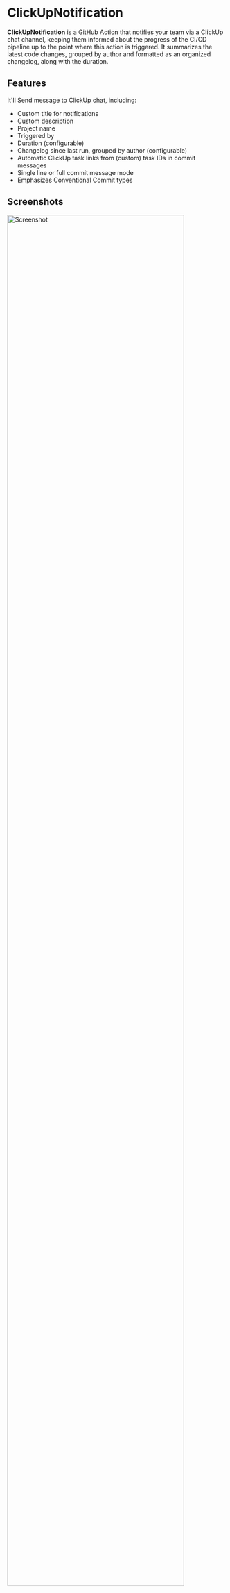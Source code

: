 # ClickUpNotification

**ClickUpNotification** is a GitHub Action that notifies your team via a ClickUp chat channel, keeping them informed about the progress of the CI/CD pipeline up to the point where this action is triggered.
It summarizes the latest code changes, grouped by author and formatted as an organized changelog, along with the duration.

## Features

It'll Send message to ClickUp chat, including:

- Custom title for notifications
- Custom description
- Project name
- Triggered by
- Duration (configurable)
- Changelog since last run, grouped by author (configurable)
- Automatic ClickUp task links from (custom) task IDs in commit messages
- Single line or full commit message mode
- Emphasizes Conventional Commit types

## Screenshots

<img src="assets/screenshot.png" alt="Screenshot" style="width:90%;">
<img src="assets/screenshot-multiline.png" alt="Screenshot-multiline" style="width:90%;">

## Setup on ClickUp

In order to send messages, you need to create a token from a user. However, the message will appear as if sent by that user.
So, it is recommended to create a guest user in your team with a name like "GitHub Actions" or "CI/CD Messenger", then create a token from that account.

To create an **API token** within a guest user account:

- Log in to the desired account at [ClickUp](https://app.clickup.com).
- Click on **Settings** from the top-right menu.
- Click on **Apps** from the side menu.
- Click **Generate** under **API Token**.

You can copy `clickup_workspace_id` and `clickup_channel_id` by going to the desired chat channel and checking the URL of that page.
It should contain two numbers in a format like this:
`https://app.clickup.com/<WORKSPACE_ID>/chat/r/<CHANNEL_ID>`
Simply copy them from the link.

## Inputs

The action requires the following inputs to connect to ClickUp and identify your project, make sure to add them as secrets to your GitHub repository:

| Input                    | Description                                               | Type              | Required | Default |
| ------------------------ | --------------------------------------------------------- | ----------------- | -------- | ------- |
| `clickup_api_token`      | Your ClickUp API token (Personal or Bot)                  | string            | Yes      | `none`  |
| `clickup_workspace_id`   | The numerical ID of the ClickUp Workspace (Team)          | string            | Yes      | `none`  |
| `clickup_channel_id`     | The ID of the ClickUp List or Chat View for notifications | string            | Yes      | `none`  |
| `clickup_project_name`   | A descriptive name for your project (used in the message) | string            | Yes      | `none`  |
| `title`                  | Custom title for the notification message                 | string            | No       | `""`    |
| `description`            | Custom description for the notification message           | string            | No       | `""`    |
| `show_fetch_duration`    | Show duration information in the notification             | "true" \| "false" | No       | `true`  |
| `show_changelog_commits` | Show changelog commits in the notification                | "true" \| "false" | No       | `true`  |
| `full_commit_message`    | A flag to indicate whether to use full commit messages    | "true" \| "false" | No       | `true`  |

## Task ID Integration

You can link commit messages directly to ClickUp tasks by including a task ID reference in your commit message using the following format:

```md
task `TASK_ID` Your commit message here
ctask `CUSTOM_TASK_ID` Your commit message here
```

For example:

```md
task `86ddd0y92` Add new login functionality
ctask `TST-747` Add global log out functionality
```

The action will automatically convert this into a clickable link in the ClickUp notification:

[\`86ddd0y92\`](https://github.com/architweb/ClickUpNotification) | Add new login functionality

[\`TST-747\`](https://github.com/architweb/ClickUpNotification) | Add global log out functionality

Where the task ID becomes a clickable link to the task in ClickUp. This makes it easy for your team to navigate directly to the relevant tasks from deployment notifications.

## Architecture

**v2.0.0** introduces a modular architecture for better maintainability and flexibility:

### Modular Steps

The action is now split into three independent steps:

- **⏱️ Fetch Duration** (`./steps/fetch-duration`) - Calculates workflow execution time
- **📝 Fetch Commits** (`./steps/fetch-commits`) - Generates changelog from commit history
- **📢 Send ClickUp Notification** (`./steps/send-notification`) - Sends the formatted message to ClickUp

### Benefits

- **Configurable Components**: Enable/disable duration tracking or changelog independently
- **Better Testing**: Each step can be tested in isolation
- **Reusability**: Individual steps can be used in other workflows
- **Maintainability**: Cleaner code organization and easier debugging

### Message Format

The notification message structure adapts based on your configuration:

**With Custom Title:**

```
🚀 **branch-name** | **Project Name** | Custom Title

_Triggered by: Username, Done in: 02:15min_

_Custom description text_

**Change Log:**
[commit details if enabled]
```

**Default Format:**

```md
🚀 **Project Name** deployed to **branch-name**

_Triggered by: Username, Done in: 02:15min_

**Change Log:**
[commit details if enabled]
```

## Example Usage

Here's how you can integrate `ClickUpNotification` into your deployment workflow. This example triggers on pushes to `release/staging` or manual dispatch with full commit message mode enabled.

```yaml
name: Staging Deployment Notification

on:
  push:
    branches:
      - "release/staging"
  workflow_dispatch: # Allows manual triggering

jobs:
  build-and-deploy:
    runs-on: ubuntu-latest
    # Grant permissions needed for checkout and fetching commit history
    permissions:
      contents: read # To checkout the code and read commit history
      actions: read # To find the last successful workflow run for changelog generation

    steps:
      # Step 1: Check out the repository code
      - name: Checkout Code
        uses: actions/checkout@v4
        with:
          ref: "release/staging" # Ensure we are on the correct branch
          fetch-depth: 0 # Fetch all history to enable accurate changelog comparison

      # Step 2: Add your build, test, and deployment steps here...
      # Example:
      # - name: Build Project
      #   run: npm run build
      # - name: Deploy to Staging
      #   run: ./deploy_staging.sh      # Last step: Send ClickUp notification upon successful deployment
      - name: Send ClickUp Notification
        uses: architweb/ClickUpNotification@v2.0.0 # Use the latest version of the action
        with:
          # Pass the required secrets to the action
          clickup_api_token: ${{ secrets.CLICKUP_API_TOKEN }}
          clickup_workspace_id: ${{ secrets.CLICKUP_WORKSPACE_ID }}
          clickup_channel_id: ${{ secrets.CLICKUP_CHANNEL_ID }}
          clickup_project_name: ${{ secrets.CLICKUP_PROJECT_NAME }}
          # Optional parameters
          full_commit_message: "true" # Set to 'false' to use only first line of commit messages
          show_fetch_duration: "true" # Set to 'false' to hide duration information
          show_changelog_commits: "true" # Set to 'false' to hide changelog
          title: "🎉 Staging Deployment Complete" # Custom title (optional)
          description: "New features deployed to staging environment" # Custom description (optional)
```

## Advanced Usage Examples

### Minimal Notification (No Duration/Changelog)

Perfect for quick status updates:

```yaml
- name: Quick Status Update
  uses: architweb/ClickUpNotification@v2.0.0
  with:
    clickup_api_token: ${{ secrets.CLICKUP_API_TOKEN }}
    clickup_workspace_id: ${{ secrets.CLICKUP_WORKSPACE_ID }}
    clickup_channel_id: ${{ secrets.CLICKUP_CHANNEL_ID }}
    clickup_project_name: ${{ secrets.CLICKUP_PROJECT_NAME }}
    title: "⚡ Hotfix Applied"
    description: "Critical security patch deployed"
    show_fetch_duration: "false"
    show_changelog_commits: "false"
```

### Production Release with Full Details

Comprehensive notification for important deployments:

```yaml
- name: Production Release Notification
  uses: architweb/ClickUpNotification@v2.0.0
  with:
    clickup_api_token: ${{ secrets.CLICKUP_API_TOKEN }}
    clickup_workspace_id: ${{ secrets.CLICKUP_WORKSPACE_ID }}
    clickup_channel_id: ${{ secrets.CLICKUP_CHANNEL_ID }}
    clickup_project_name: ${{ secrets.CLICKUP_PROJECT_NAME }}
```
